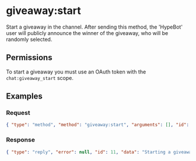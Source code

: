 # giveaway:start

Start a giveaway in the channel. After sending this method, the &#x27;HypeBot&#x27; user will publicly announce the winner of the giveaway, who will be randomly selected.

## Permissions

To start a giveaway you must use an OAuth token with the `chat:giveaway_start` scope.

## Examples

### Request

```json
{ "type": "method", "method": "giveaway:start", "arguments": [], "id": 11 }
```

### Response

```json
{ "type": "reply", "error": null, "id": 11, "data": "Starting a giveaway" }
```
